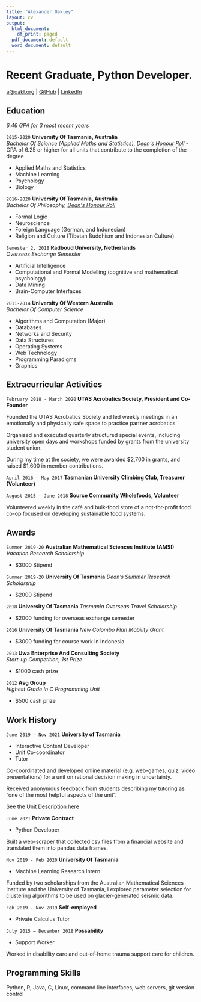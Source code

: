 ```yaml
---
title: "Alexander Oakley"
layout: cv
output:
  html_document:
    df_print: paged
  pdf_document: default
  word_document: default
---
```

# Recent Graduate, Python Developer.


<div id="webaddress">
<a href="a@oakl.org">a@oakl.org</a>
| <a href="https://github.com/oakla">GitHub</a>
  | <a href="https://www.linkedin.com/in/alexander-oakley-82407498/">LinkedIn</a>
</div>


<!--
## Currently

Standing on the shoulders of giants

### Specialized in

Laws of motion, gravitation, minting coins, disliking [Robert Hooke](http://en.wikipedia.org/wiki/Robert_Hooke)
-->

## Education
_6.46 GPA for 3 most recent years_ 

`2015-2020`
__University Of Tasmania, Australia__  
_Bachelor Of Science (Applied Maths and Statistics), [Dean's Honour Roll](https://www.utas.edu.au/__data/assets/pdf_file/0004/1427521/CoSE-Outstanding-Achievers-2020-.pdf)_ - GPA of 6.25 or higher for all units that contribute to the completion of the degree

- Applied Maths and Statistics
- Machine Learning
- Psychology
- Biology


`2016-2020`
__University Of Tasmania, Australia__  
_Bachelor Of Philosophy, [Dean's Honour Roll](https://www.utas.edu.au/__data/assets/pdf_file/0008/1548251/2021-CoSE-Outstanding-Achievers-August-2021.pdf)_  


- Formal Logic
- Neuroscience
- Foreign Language (German, and Indonesian)
- Religion and Culture (Tibetan Buddhism and Indonesian Culture)



`Semester 2, 2018`
__Radboud University, Netherlands__  
_Overseas Exchange Semester_

- Artificial Intelligence
- Computational and Formal Modelling (cognitive and mathematical psychology)
- Data Mining
- Brain-Computer Interfaces


`2011-2014`
__University Of Western Australia__  
_Bachelor Of Computer Science_

- Algorithms and Computation (Major)
- Databases
- Networks and Security
- Data Structures 
- Operating Systems
- Web Technology
- Programming Paradigms
- Graphics

## Extracurricular Activities
`February 2018 - March 2020` 
__UTAS Acrobatics Society, President and Co-Founder__

Founded the UTAS Acrobatics Society and led weekly meetings in an emotionally and physically safe space to practice partner acrobatics. 

Organised and executed quarterly structured special events, including university open days and workshops funded by grants from the university student union.

During my time at the society, we were awarded $2,700 in grants, and raised $1,600 in member contributions.


`April 2016 – May 2017` 
__Tasmanian University Climbing Club, Treasurer (Volunteer)__


`August 2015 – June 2018` 
__Source Community Wholefoods, Volunteer__

Volunteered weekly in the café and bulk-food store of a not-for-profit food co-op focused on developing sustainable food systems.



## Awards

`Summer 2019-20`
__Australian Mathematical Sciences Institute (AMSI)__
_Vacation Research Scholarship_
- $3000 Stipend

`Summer 2019-20`
__University Of Tasmania__
_Dean’s Summer Research Scholarship_
- $2000 Stipend

`2018`
__University Of Tasmania__
_Tasmania Overseas Travel Scholarship_  
- $2000 funding for overseas exchange semester  

`2016`
__University Of Tasmania__
_New Colombo Plan Mobility Grant_  
- $3000 funding for course work in Indonesia

`2013`
__Uwa Enterprise And Consulting Society__  
_Start-up Competition, 1st Prize_
- $1000 cash prize

`2012`
__Asg Group__  
_Highest Grade In C Programming Unit_ 
- $500 cash prize


<!--
`2012`
President, *Royal Society*, London, UK

Associate, *French Academy of Science*, Paris, France
-->

## Work History

`June 2019 – Nov 2021`
**University of Tasmania**

- Interactive Content Developer
- Unit Co-coordinator
- Tutor

Co-coordinated and developed online material (e.g. web-games, quiz, video presentations) for a unit on rational decision making in uncertainty.

Received anonymous feedback from students describing my tutoring as “one of the most helpful aspects of the unit”.

See the [Unit Description here](https://www.utas.edu.au/courses/chm/units/psy115-big-decisions!-rational-belief-and-action-in-an-uncertain-world?year=2021&SQ_CONTEXT_NAME=2021&SQ_ACTION=set_context)

`June 2021`
__Private Contract__

- Python Developer

Built a web-scraper that collected csv files from a financial website and translated them into pandas data frames. 

`Nov 2019 - Feb 2020`
__University Of Tasmania__

- Machine Learning Research Intern

Funded by two scholarships from the Australian Mathematical Sciences Institute and the University of Tasmania, I explored parameter selection for clustering algorithms to be used on glacier-generated seismic data.

`Feb 2019 - Nov 2019`
__Self-employed__

- Private Calculus Tutor 


`July 2015 – December 2018`
__Possability__

- Support Worker

Worked in disability care and out-of-home trauma support care for children.


## Programming Skills

Python, R, Java, C, Linux, command line interfaces, web servers, git version control


<!-- ### Footer

Last updated: Jan 2022 -->


